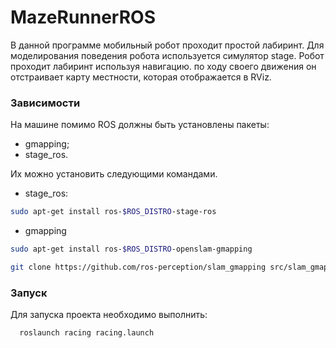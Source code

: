 # MazeRunnerROS

В данной программе мобильный робот проходит простой лабиринт. Для моделирования поведения робота используется симулятор stage. Робот проходит лабиринт используя навигацию. по ходу своего движения он отстраивает карту местности, которая отображается в RViz.

### Зависимости
На машине помимо ROS должны быть установлены пакеты:
* gmapping;
* stage_ros.

Их можно установить следующими командами.
* stage_ros:  
```bash
sudo apt-get install ros-$ROS_DISTRO-stage-ros	
```  

* gmapping
```bash
sudo apt-get install ros-$ROS_DISTRO-openslam-gmapping
```
```bash
git clone https://github.com/ros-perception/slam_gmapping src/slam_gmapping
```  

### Запуск
Для запуска проекта необходимо выполнить:
```bash
  roslaunch racing racing.launch
```
